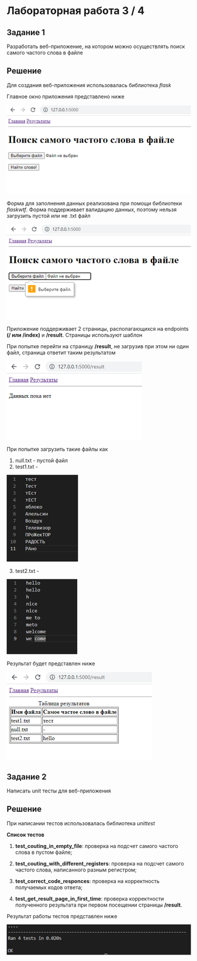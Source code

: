 # Лабораторная работа 3 / 4
## Задание 1
Разработать веб-приложение, на котором можно осуществлять поиск самого частого слова в файле

## Решение
Для создания веб-приложения использовалась библиотека _flask_

Главное окно приложения представлено ниже

![](media/main.png)

Форма для заполнения данных реализована при помощи библиотеки _flaskwtf_.
Форма поддерживает валидацию данных, поэтому нельзя загрузить пустой или не .txt файл

![](media/validation.png)

Приложение поддерживает 2 страницы, располагающихся на endpoints **(/ или /index)** и **/result**.
Страницы используют шаблон

При попытке перейти на страницу **/result**, не загрузив при этом ни один файл, страница ответит таким результатом

![](media/null_results.png)

При попытке загрузить такие файлы как
1) null.txt - пустой файл
2) test1.txt - 

![](media/test1_file.png)

3) test2.txt - 

![](media/test2_file.png)

Результат будет представлен ниже

![](media/results.png)

## Задание 2
Написать unit тесты для веб-приложения

## Решение
При написании тестов использовалась библиотека _unittest_

**Список тестов**

1) **test_couting_in_empty_file**: проверка на подсчет самого частого слова в пустом файле;

2) **test_couting_with_different_registers**: проверка на подсчет самого частого слова, написанного разным регистром;

3) **test_correct_code_responces**: проверка на корректность получаемых кодов ответа;

4) **test_get_result_page_in_first_time**: проверка корректности полученного результата при первом посещении страницы **/result**.

Результат работы тестов представлен ниже

![](media/tests.png)
